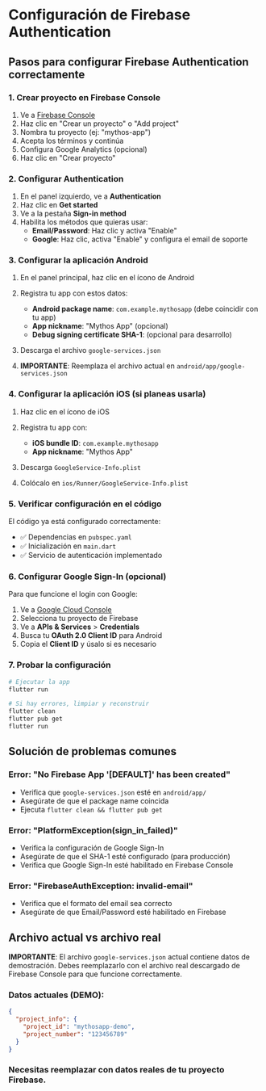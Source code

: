 # Configuración de Firebase Authentication

## Pasos para configurar Firebase Authentication correctamente

### 1. Crear proyecto en Firebase Console

1. Ve a [Firebase Console](https://console.firebase.google.com/)
2. Haz clic en "Crear un proyecto" o "Add project"
3. Nombra tu proyecto (ej: "mythos-app")
4. Acepta los términos y continúa
5. Configura Google Analytics (opcional)
6. Haz clic en "Crear proyecto"

### 2. Configurar Authentication

1. En el panel izquierdo, ve a **Authentication**
2. Haz clic en **Get started**
3. Ve a la pestaña **Sign-in method**
4. Habilita los métodos que quieras usar:
   - **Email/Password**: Haz clic y activa "Enable"
   - **Google**: Haz clic, activa "Enable" y configura el email de soporte

### 3. Configurar la aplicación Android

1. En el panel principal, haz clic en el ícono de Android
2. Registra tu app con estos datos:
   - **Android package name**: `com.example.mythosapp` (debe coincidir con tu app)
   - **App nickname**: "Mythos App" (opcional)
   - **Debug signing certificate SHA-1**: (opcional para desarrollo)

3. Descarga el archivo `google-services.json`
4. **IMPORTANTE**: Reemplaza el archivo actual en `android/app/google-services.json`

### 4. Configurar la aplicación iOS (si planeas usarla)

1. Haz clic en el ícono de iOS
2. Registra tu app con:
   - **iOS bundle ID**: `com.example.mythosapp`
   - **App nickname**: "Mythos App"

3. Descarga `GoogleService-Info.plist`
4. Colócalo en `ios/Runner/GoogleService-Info.plist`

### 5. Verificar configuración en el código

El código ya está configurado correctamente:
- ✅ Dependencias en `pubspec.yaml`
- ✅ Inicialización en `main.dart`
- ✅ Servicio de autenticación implementado

### 6. Configurar Google Sign-In (opcional)

Para que funcione el login con Google:

1. Ve a [Google Cloud Console](https://console.cloud.google.com/)
2. Selecciona tu proyecto de Firebase
3. Ve a **APIs & Services** > **Credentials**
4. Busca tu **OAuth 2.0 Client ID** para Android
5. Copia el **Client ID** y úsalo si es necesario

### 7. Probar la configuración

```bash
# Ejecutar la app
flutter run

# Si hay errores, limpiar y reconstruir
flutter clean
flutter pub get
flutter run
```

## Solución de problemas comunes

### Error: "No Firebase App '[DEFAULT]' has been created"
- Verifica que `google-services.json` esté en `android/app/`
- Asegúrate de que el package name coincida
- Ejecuta `flutter clean && flutter pub get`

### Error: "PlatformException(sign_in_failed)"
- Verifica la configuración de Google Sign-In
- Asegúrate de que el SHA-1 esté configurado (para producción)
- Verifica que Google Sign-In esté habilitado en Firebase Console

### Error: "FirebaseAuthException: invalid-email"
- Verifica que el formato del email sea correcto
- Asegúrate de que Email/Password esté habilitado en Firebase

## Archivo actual vs archivo real

**IMPORTANTE**: El archivo `google-services.json` actual contiene datos de demostración. Debes reemplazarlo con el archivo real descargado de Firebase Console para que funcione correctamente.

### Datos actuales (DEMO):
```json
{
  "project_info": {
    "project_id": "mythosapp-demo",
    "project_number": "123456789"
  }
}
```

### Necesitas reemplazar con datos reales de tu proyecto Firebase.
